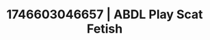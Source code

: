 ---
categories:
- Skin-to-skin fantasy
- Erotic tension tease
- Femme domination
- AI-generated
- Erotic escapism
- ASMR
- Delicate restraint
- Cosplay
image: /assets/images/1746603046657.jpg
layout: post
seo:
  description: Featured content with sensual ABDL Play, Scat Fetish. HD images available.
  keywords: ABDL Play, Scat Fetish
  og_image: /assets/images/1746603046657.jpg
  schema_type: VisualArtwork
tags:
- ABDL Play
- '#1746603046657'
- Scat Fetish
title: 1746603046657 | ABDL Play Scat Fetish
---
